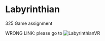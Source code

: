 # Labyrinthian
325 Game assignment

WRONG LINK: please go to ![LabyrinthianVR](https://github.com/ElliotHume/LabyrinthianVR)
